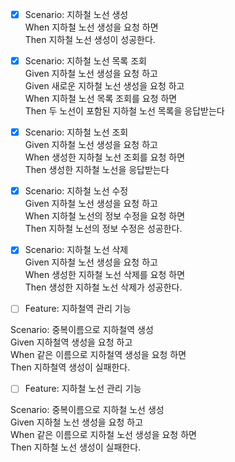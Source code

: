 
- [X] Scenario: 지하철 노선 생성 <br>
    When 지하철 노선 생성을 요청 하면 <br>
    Then 지하철 노선 생성이 성공한다. <br>

- [X] Scenario: 지하철 노선 목록 조회 <br>
Given 지하철 노선 생성을 요청 하고 <br>
Given 새로운 지하철 노선 생성을 요청 하고 <br>
When 지하철 노선 목록 조회를 요청 하면 <br>
Then 두 노선이 포함된 지하철 노선 목록을 응답받는다 <br>

- [X] Scenario: 지하철 노선 조회 <br>
Given 지하철 노선 생성을 요청 하고 <br>
When 생성한 지하철 노선 조회를 요청 하면 <br>
Then 생성한 지하철 노선을 응답받는다 <br>

- [X] Scenario: 지하철 노선 수정 <br>
Given 지하철 노선 생성을 요청 하고 <br>
When 지하철 노선의 정보 수정을 요청 하면 <br>
Then 지하철 노선의 정보 수정은 성공한다. <br>

- [X] Scenario: 지하철 노선 삭제 <br>
Given 지하철 노선 생성을 요청 하고 <br>
When 생성한 지하철 노선 삭제를 요청 하면 <br>
Then 생성한 지하철 노선 삭제가 성공한다. <br>

- [ ] Feature: 지하철역 관리 기능 <br>

Scenario: 중복이름으로 지하철역 생성 <br>
Given 지하철역 생성을 요청 하고 <br>
When 같은 이름으로 지하철역 생성을 요청 하면 <br>
Then 지하철역 생성이 실패한다. <br>

- [ ] Feature: 지하철 노선 관리 기능 <br>

Scenario: 중복이름으로 지하철 노선 생성 <br>
Given 지하철 노선 생성을 요청 하고 <br>
When 같은 이름으로 지하철 노선 생성을 요청 하면 <br>
Then 지하철 노선 생성이 실패한다. <br>
    